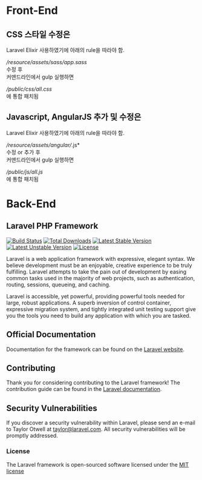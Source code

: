 # Front-End

## CSS 스타일 수정은

Laravel Elixir 사용하였기에 아래의 rule을 따라야 함.  
  
*/resource/assets/sass/app.sass*  
수정 후  
커맨드라인에서 gulp 실행하면      
  
*/public/css/all.css*  
에 통합 패치됨

## Javascript, AngularJS 추가 및 수정은

Laravel Elixir 사용하였기에 아래의 rule을 따라야 함.  
  
*/resource/assets/angular/*.js*  
수정 or 추가 후  
커맨드라인에서 gulp 실행하면  
  
*/public/js/all.js*  
에 통합 패치됨


# Back-End

## Laravel PHP Framework

[![Build Status](https://travis-ci.org/laravel/framework.svg)](https://travis-ci.org/laravel/framework)
[![Total Downloads](https://poser.pugx.org/laravel/framework/d/total.svg)](https://packagist.org/packages/laravel/framework)
[![Latest Stable Version](https://poser.pugx.org/laravel/framework/v/stable.svg)](https://packagist.org/packages/laravel/framework)
[![Latest Unstable Version](https://poser.pugx.org/laravel/framework/v/unstable.svg)](https://packagist.org/packages/laravel/framework)
[![License](https://poser.pugx.org/laravel/framework/license.svg)](https://packagist.org/packages/laravel/framework)

Laravel is a web application framework with expressive, elegant syntax. We believe development must be an enjoyable, creative experience to be truly fulfilling. Laravel attempts to take the pain out of development by easing common tasks used in the majority of web projects, such as authentication, routing, sessions, queueing, and caching.

Laravel is accessible, yet powerful, providing powerful tools needed for large, robust applications. A superb inversion of control container, expressive migration system, and tightly integrated unit testing support give you the tools you need to build any application with which you are tasked.

## Official Documentation

Documentation for the framework can be found on the [Laravel website](http://laravel.com/docs).

## Contributing

Thank you for considering contributing to the Laravel framework! The contribution guide can be found in the [Laravel documentation](http://laravel.com/docs/contributions).

## Security Vulnerabilities

If you discover a security vulnerability within Laravel, please send an e-mail to Taylor Otwell at taylor@laravel.com. All security vulnerabilities will be promptly addressed.

### License

The Laravel framework is open-sourced software licensed under the [MIT license](http://opensource.org/licenses/MIT)
